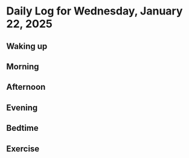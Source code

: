 # Daily Log for Wednesday, January 22, 2025

## Waking up

## Morning

## Afternoon

## Evening

## Bedtime

## Exercise
